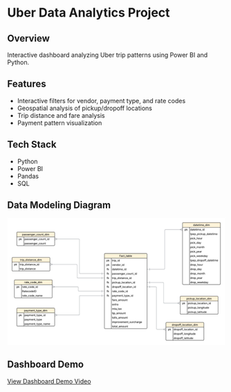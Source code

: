 # Uber Data Analytics Project

## Overview
Interactive dashboard analyzing Uber trip patterns using Power BI and Python.

## Features
- Interactive filters for vendor, payment type, and rate codes
- Geospatial analysis of pickup/dropoff locations
- Trip distance and fare analysis
- Payment pattern visualization

## Tech Stack
- Python
- Power BI
- Pandas
- SQL

## Data Modeling Diagram
<img src="assets//Blank diagram.png">
<!-- ![Dashboard Screenshot 2](./assets/dashboard_screenshot2.png) -->


## Dashboard Demo
[View Dashboard Demo Video](./assets/dashboard_demo.mp4)









